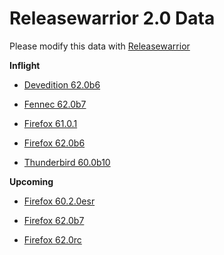 

Releasewarrior 2.0 Data
=======================

Please modify this data with [Releasewarrior](https://github.com/mozilla-releng/releasewarrior-2.0)

**Inflight**

* [Devedition 62.0b6](/inflight/devedition/devedition-devedition-62.0b6.md)

* [Fennec 62.0b7](/inflight/fennec/fennec-beta-62.0b7.md)

* [Firefox 61.0.1](/inflight/firefox/firefox-release-61.0.1.md)

* [Firefox 62.0b6](/inflight/firefox/firefox-beta-62.0b6.md)

* [Thunderbird 60.0b10](/inflight/thunderbird/thunderbird-beta-60.0b10.md)

**Upcoming**

* [Firefox 60.2.0esr](/upcoming/firefox/firefox-esr60-60.2.0esr.md)

* [Firefox 62.0b7](/upcoming/firefox/firefox-beta-62.0b7.md)

* [Firefox 62.0rc](/upcoming/firefox/firefox-release-rc-62.0rc.md)

